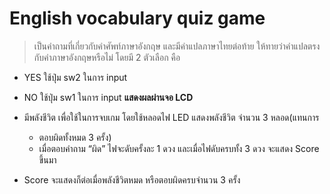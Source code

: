 # English vocabulary quiz game
> เป็นคำถามที่เกี่ยวกับคำศัพท์ภาษาอังกฤษ และมีคำแปลภาษาไทยต่อท้าย ให้ทายว่าคำแปลตรงกับคำภาษาอังกฤษหรือไม่ 
โดยมี 2 ตัวเลือก คือ 
  - YES ใช้ปุ่ม sw2 ในการ input 
  - NO ใช้ปุ่ม sw1 ในการ input 
__แสดงผลผ่านจอ LCD__

- มีพลังชีวิต เพื่อใช้ในการจบเกม โดยใช้หลอดไฟ LED แสดงพลังชีวิต จำนวน 3 หลอด(แทนการ
  - ตอบผิดทั้งหมด 3 ครั้ง)
  - เมื่อตอบคำถาม “ผิด” ไฟจะดับครั้งละ 1 ดวง และเมื่อไฟดับครบทั้ง 3 ดวง จะแสดง Score ขึ้นมา 
- Score จะแสดงก็ต่อเมื่อพลังชีวิตหมด หรือตอบผิดครบจำนวน 3 ครั้ง


